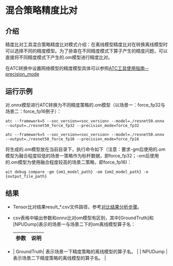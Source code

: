 # 混合策略精度比对

## 介绍
精度比对工具混合策略精度比对模式介绍：在离线模型精度比对在转换离线模型时可以选择不同的精度模型。为了排查在不同精度模式下算子产生的精度问题，可以直接将不同精度模式下产生的.om模型进行精度比对。

在ATC转换中设置网络模型的精度模型具体可以参照[ATC工具使用指南--precision_mode](https://www.hiascend.com/document/detail/zh/canncommercial/63RC1/inferapplicationdev/atctool/atctool_000092.html)


## 运行示例
对.onnx模型进行ATC转换为不同精度策略的.om模型（以场景一：force_fp32与场景二：force_fp16例子）：
```
atc --framework=5 --soc_version=<soc_version> --model=./resnet50.onnx --output=./resnet50_force_fp32 --precision_mode=force_fp32

atc --framework=5 --soc_version=<soc_version> --model=./resnet50.onnx --output=./resnet50_force_fp16 --precision_mode=force_fp16

```
将生成的.om模型放在当前目录下，执行命令如下（注意：要求-gm后使用的.om模型为融合程度较低的场景一策略作为标杆数据，即force_fp32；-om后使用的.om模型为使用融合程度较高的场景二策略，即force_fp16)：
```
ait debug compare -gm {om1_model_path} -om {om2_model_path} -o {output_file_path} 
```

## 结果

- Tensor比对结果result_*.csv文件路径，参考[对比结果分析步骤](../result_analyse/README.md)。

- csv表格中输出参数和onnx比对om模型有区别，其中[GroundTruth]和[NPUDump]表示的场景一与场景二下的om离线模型算子名：

  | 参数               | 说明                   |
  |-----------------------|----------------------|
- | GroundTruth| 表示场景一下精度策略的离线模型的算子名。 | 
  | NPUDump   | 表示场景二下精度策略的离线模型的算子名。 | 

